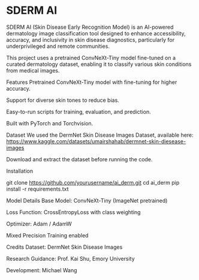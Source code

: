 # SDERM AI
SDERM AI (Skin Disease Early Recognition Model) is an AI-powered dermatology image classification tool designed to enhance accessibility, accuracy, and inclusivity in skin disease diagnostics, particularly for underprivileged and remote communities.

This project uses a pretrained ConvNeXt-Tiny model fine-tuned on a curated dermatology dataset, enabling it to classify various skin conditions from medical images.

Features
Pretrained ConvNeXt-Tiny model with fine-tuning for higher accuracy.

Support for diverse skin tones to reduce bias.

Easy-to-run scripts for training, evaluation, and prediction.

Built with PyTorch and Torchvision.

Dataset
We used the DermNet Skin Disease Images Dataset, available here:
https://www.kaggle.com/datasets/umairshahab/dermnet-skin-diesease-images

Download and extract the dataset before running the code.

Installation

git clone https://github.com/yourusername/ai_derm.git
cd ai_derm
pip install -r requirements.txt

Model Details
Base Model: ConvNeXt-Tiny (ImageNet pretrained)

Loss Function: CrossEntropyLoss with class weighting

Optimizer: Adam / AdamW

Mixed Precision Training enabled

Credits
Dataset: DermNet Skin Disease Images

Research Guidance: Prof. Kai Shu, Emory University

Development: Michael Wang


